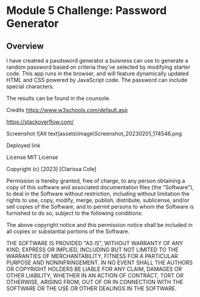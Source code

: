 # Module 5 Challenge: Password Generator

## Overview
 
I have creatred a pasdsword generator a buisness can use to generate a random password based on criteria they’ve selected by modifying starter code. This app runs in the browser, and will feature dynamically updated HTML and CSS powered by JavaScript code. The password can include special characters.


The results can be found in the counsole.

Credits
https://www.w3schools.com/default.asp

https://stackoverflow.com/

Screenshot
![Alt text]assets\Image\Screenshot_20230201_174546.png 

Deployed link

License
MIT License

Copyright (c) [2023] [Clarissa Cole]

Permission is hereby granted, free of charge, to any person obtaining a copy of this software and associated documentation files (the "Software"), to deal in the Software without restriction, including without limitation the rights to use, copy, modify, merge, publish, distribute, sublicense, and/or sell copies of the Software, and to permit persons to whom the Software is furnished to do so, subject to the following conditions:

The above copyright notice and this permission notice shall be included in all copies or substantial portions of the Software.

THE SOFTWARE IS PROVIDED "AS IS", WITHOUT WARRANTY OF ANY KIND, EXPRESS OR IMPLIED, INCLUDING BUT NOT LIMITED TO THE WARRANTIES OF MERCHANTABILITY, FITNESS FOR A PARTICULAR PURPOSE AND NONINFRINGEMENT. IN NO EVENT SHALL THE AUTHORS OR COPYRIGHT HOLDERS BE LIABLE FOR ANY CLAIM, DAMAGES OR OTHER LIABILITY, WHETHER IN AN ACTION OF CONTRACT, TORT OR OTHERWISE, ARISING FROM, OUT OF OR IN CONNECTION WITH THE SOFTWARE OR THE USE OR OTHER DEALINGS IN THE SOFTWARE.
